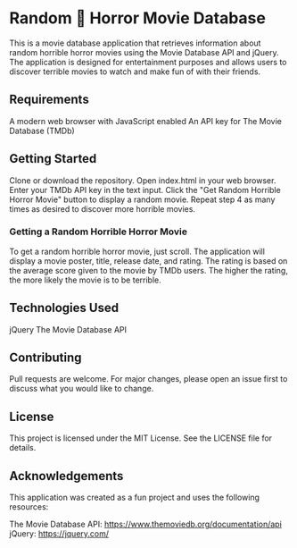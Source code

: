 # Random 💩 Horror Movie Database

This is a movie database application that retrieves information about random horrible horror movies using the Movie Database API and jQuery. The application is designed for entertainment purposes and allows users to discover terrible movies to watch and make fun of with their friends.

## Requirements

A modern web browser with JavaScript enabled
An API key for The Movie Database (TMDb)

## Getting Started

Clone or download the repository.
Open index.html in your web browser.
Enter your TMDb API key in the text input.
Click the "Get Random Horrible Horror Movie" button to display a random movie.
Repeat step 4 as many times as desired to discover more horrible movies.

### Getting a Random Horrible Horror Movie
To get a random horrible horror movie, just scroll. The application will display a movie poster, title, release date, and rating. The rating is based on the average score given to the movie by TMDb users. The higher the rating, the more likely the movie is to be terrible.

## Technologies Used

jQuery
The Movie Database API
## Contributing

Pull requests are welcome. For major changes, please open an issue first to discuss what you would like to change.

## License

This project is licensed under the MIT License. See the LICENSE file for details.

## Acknowledgements

This application was created as a fun project and uses the following resources:

The Movie Database API: https://www.themoviedb.org/documentation/api
jQuery: https://jquery.com/
